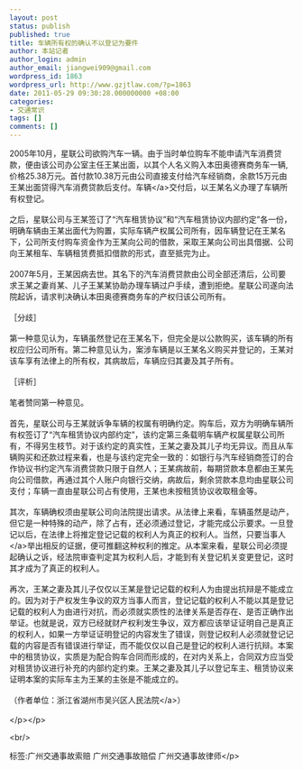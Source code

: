 ```yaml
---
layout: post
status: publish
published: true
title: 车辆所有权的确认不以登记为要件
author: 本站记者
author_login: admin
author_email: jiangwei909@gmail.com
wordpress_id: 1863
wordpress_url: http://www.gzjtlaw.com/?p=1863
date: 2011-05-29 09:30:28.000000000 +08:00
categories:
- 交通常识
tags: []
comments: []
---
```

<p> 2005年10月，星联公司欲购汽车一辆。由于当时单位购车不能申请汽车消费贷款，便由该公司办公室主任王某出面，以其个人名义购入本田奥德赛商务车一辆,价格25.38万元。首付款10.38万元由公司直接支付给汽车经销商，余款15万元由王某出面贷得汽车消费贷款后支付。<a>车辆<&#47;a>交付后，以王某名义办理了车辆所有权登记。 <br><br>之后，星联公司与王某签订了&ldquo;汽车租赁协议&rdquo;和&ldquo;汽车租赁协议内部约定&rdquo;各一份，明确车辆由王某出面代为购置，实际车辆产权属公司所有，因车辆登记在王某名下，公司所支付购车资金作为王某向公司的借款，采取王某向公司出具借据、公司向王某租车、车辆租赁费抵扣借款的形式，直至抵完为止。 <br><br>2007年5月，王某因病去世。其名下的汽车消费贷款由公司全部还清后，公司要求王某之妻肖某、儿子王某某协助办理车辆过户手续，遭到拒绝。星联公司遂向法院起诉，请求判决确认本田奥德赛商务车的产权归该公司所有。 <br><br>［分歧］ <br><br>第一种意见认为，车辆虽然登记在王某名下，但完全是以公款购买，该车辆的所有权应归公司所有。第二种意见认为，案涉车辆是以王某名义购买并登记的，王某对该车享有法律上的所有权，其病故后，车辆应归其妻及其子所有。 <br><br>［评析］ <br><br>笔者赞同第一种意见。 <br><br>首先，星联公司与王某就诉争车辆的权属有明确约定。购车后，双方为明确车辆所有权签订了&ldquo;汽车租赁协议内部约定&rdquo;，该约定第三条载明车辆产权属星联公司所有，不得另生枝节。对于该约定的真实性，王某之妻及其儿子均无异议。而且从车辆购买和还款过程来看，也是与该约定完全一致的：如银行与汽车经销商签订的合作协议书约定汽车消费贷款只限于自然人；王某病故前，每期贷款本息都由王某先向公司借款，再通过其个人账户向银行交纳，病故后，剩余贷款本息均由星联公司支付；车辆一直由星联公司占有使用，王某也未按租赁协议收取租金等。 <br><br>其次，车辆确权须由星联公司向法院提出请求。从法律上来看，车辆虽然是动产，但它是一种特殊的动产，除了占有，还必须通过登记，才能完成公示要求。一旦登记以后，在法律上将推定登记记载的权利人为真正的权利人。当然，只要<a>当事人<&#47;a>举出相反的证据，便可推翻这种权利的推定。从本案来看，星联公司必须提起确认之诉，经法院审查判定其为权利人后，才能到有关登记机关变更登记，这时其才成为了真正的权利人。 <br><br>再次，王某之妻及其儿子仅仅以王某是登记记载的权利人为由提出抗辩是不能成立的。因为对于产权发生争议的双方当事人而言，登记记载的权利人不能以其是登记记载的权利人为由进行对抗，而必须就实质性的法律关系是否存在、是否正确作出举证。也就是说，双方已经就财产权利发生争议，双方都应该举证证明自己是真正的权利人，如果一方举证证明登记的内容发生了错误，则登记权利人必须就登记记载的内容是否有错误进行举证，而不能仅仅以自己是登记的权利人进行抗辩。本案中的租赁协议，实质是为配合购车合同而形成的，在对内关系上，合同双方应当受对租赁协议进行补充的内部约定约束。王某之妻及其儿子以登记车主、租赁协议来证明本案的实际车主为王某的主张是不能成立的。 <br><br>（作者单位：浙江省湖州市吴兴区<a>人民法院<&#47;a>） <br><br><&#47;p><&#47;p><br&#47;><p>标签:广州交通事故索赔 广州交通事故赔偿 广州交通事故律师<&#47;p>

